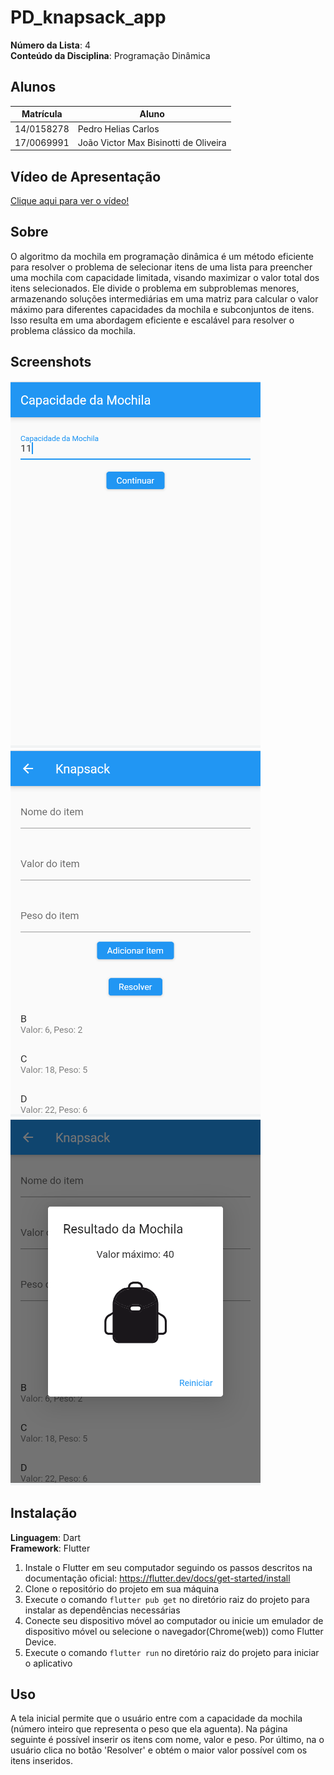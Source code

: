 # PD_knapsack_app

**Número da Lista**: 4<br>
**Conteúdo da Disciplina**: Programação Dinâmica<br>

## Alunos
|Matrícula | Aluno |
| -- | -- |
| 14/0158278  |  Pedro Helias Carlos |
| 17/0069991	 |  João Victor Max Bisinotti de Oliveira |


## Vídeo de Apresentação

[Clique aqui para ver o vídeo!](https://unbbr.sharepoint.com/sites/Algoritmo262/Documentos%20Compartilhados/General/Recordings/Nova%20reuni%C3%A3o-20230529_192649-Meeting%20Recording.mp4?web=1)


## Sobre

O algoritmo da mochila em programação dinâmica é um método eficiente para resolver o problema de selecionar itens de uma lista para preencher uma mochila com capacidade limitada, visando maximizar o valor total dos itens selecionados. Ele divide o problema em subproblemas menores, armazenando soluções intermediárias em uma matriz para calcular o valor máximo para diferentes capacidades da mochila e subconjuntos de itens. Isso resulta em uma abordagem eficiente e escalável para resolver o problema clássico da mochila.


## Screenshots
![Passo 1](./assets/image1.png)
![Passo 2](./assets/image2.png)
![Passo 3](./assets/image3.png)

## Instalação
**Linguagem**: Dart<br>
**Framework**: Flutter<br>

1. Instale o Flutter em seu computador seguindo os passos descritos na documentação oficial: https://flutter.dev/docs/get-started/install
2. Clone o repositório do projeto em sua máquina
3. Execute o comando `flutter pub get` no diretório raiz do projeto para instalar as dependências necessárias
4. Conecte seu dispositivo móvel ao computador ou inicie um emulador de dispositivo móvel ou selecione o navegador(Chrome(web)) como Flutter Device.
5. Execute o comando `flutter run` no diretório raiz do projeto para iniciar o aplicativo

## Uso
A tela inicial permite que o usuário entre com a capacidade da mochila (número inteiro que representa o peso que ela aguenta). Na página seguinte é possível inserir os itens com nome, valor e peso. Por último, na o usuário clica no botão 'Resolver' e obtém o maior valor possível com os itens inseridos.
